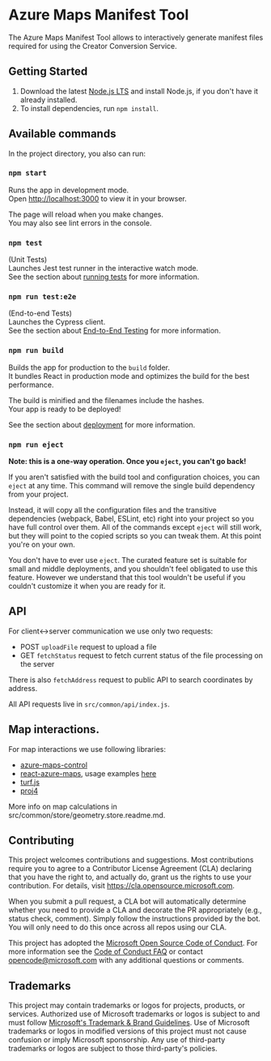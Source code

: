 # Azure Maps Manifest Tool

The Azure Maps Manifest Tool allows to interactively generate manifest files required for using the Creator Conversion Service.

## Getting Started

1. Download the latest [Node.js LTS](https://nodejs.org/en/download/) and install Node.js, if you don't have it already installed.
2. To install dependencies, run `npm install`.

## Available commands

In the project directory, you also can run:

### `npm start`

Runs the app in development mode.\
Open [http://localhost:3000](http://localhost:3000) to view it in your browser.

The page will reload when you make changes.\
You may also see lint errors in the console.

### `npm test`

(Unit Tests)\
Launches Jest test runner in the interactive watch mode.\
See the section about [running tests](https://facebook.github.io/create-react-app/docs/running-tests) for more information.

### `npm run test:e2e`

(End-to-end Tests)\
Launches the Cypress client.\
See the section about [End-to-End Testing](https://docs.cypress.io/guides/end-to-end-testing/writing-your-first-end-to-end-test) for more information.

### `npm run build`

Builds the app for production to the `build` folder.\
It bundles React in production mode and optimizes the build for the best performance.

The build is minified and the filenames include the hashes.\
Your app is ready to be deployed!

See the section about [deployment](https://facebook.github.io/create-react-app/docs/deployment) for more information.

### `npm run eject`

**Note: this is a one-way operation. Once you `eject`, you can't go back!**

If you aren't satisfied with the build tool and configuration choices, you can `eject` at any time. This command will remove the single build dependency from your project.

Instead, it will copy all the configuration files and the transitive dependencies (webpack, Babel, ESLint, etc) right into your project so you have full control over them. All of the commands except `eject` will still work, but they will point to the copied scripts so you can tweak them. At this point you're on your own.

You don't have to ever use `eject`. The curated feature set is suitable for small and middle deployments, and you shouldn't feel obligated to use this feature. However we understand that this tool wouldn't be useful if you couldn't customize it when you are ready for it.

## API

For client<->server communication we use only two requests:
- POST `uploadFile` request to upload a file
- GET `fetchStatus` request to fetch current status of the file processing on the server

There is also `fetchAddress` request to public API to search coordinates by address.

All API requests live in `src/common/api/index.js`.

## Map interactions.

For map interactions we use following libraries:
- [azure-maps-control](https://www.npmjs.com/package/azure-maps-control)
- [react-azure-maps](https://github.com/Azure/react-azure-maps), usage examples [here](https://github.com/Azure/react-azure-maps-playground/tree/master/src/examples)
- [turf.js](http://turfjs.org/)
- [proj4](http://proj4js.org/)

More info on map calculations in src/common/store/geometry.store.readme.md.

## Contributing

This project welcomes contributions and suggestions.  Most contributions require you to agree to a
Contributor License Agreement (CLA) declaring that you have the right to, and actually do, grant us
the rights to use your contribution. For details, visit https://cla.opensource.microsoft.com.

When you submit a pull request, a CLA bot will automatically determine whether you need to provide
a CLA and decorate the PR appropriately (e.g., status check, comment). Simply follow the instructions
provided by the bot. You will only need to do this once across all repos using our CLA.

This project has adopted the [Microsoft Open Source Code of Conduct](https://opensource.microsoft.com/codeofconduct/).
For more information see the [Code of Conduct FAQ](https://opensource.microsoft.com/codeofconduct/faq/) or
contact [opencode@microsoft.com](mailto:opencode@microsoft.com) with any additional questions or comments.

## Trademarks

This project may contain trademarks or logos for projects, products, or services. Authorized use of Microsoft 
trademarks or logos is subject to and must follow 
[Microsoft's Trademark & Brand Guidelines](https://www.microsoft.com/en-us/legal/intellectualproperty/trademarks/usage/general).
Use of Microsoft trademarks or logos in modified versions of this project must not cause confusion or imply Microsoft sponsorship.
Any use of third-party trademarks or logos are subject to those third-party's policies.